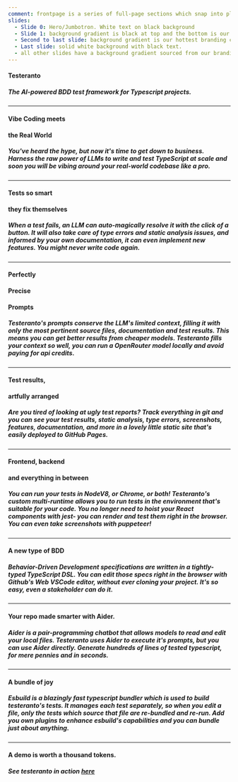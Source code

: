 ```yaml
---
comment: frontpage is a series of full-page sections which snap into place as the use scrolls down. The first and last slides have centered content.  The first is white text on background, the last slide is black text on white background. The rest alternate between left and right aligned, each with a different color sourced from our branding style.
slides:
  - Slide 0: Hero/Jumbotron. White text on black background
  - Slide 1: background gradient is black at top and the bottom is our coolest branding color.
  - Second to last slide: background gradient is our hottest branding color at top and white at bottom
  - Last slide: solid white background with black text.
  - all other slides have a background gradient sourced from our branding. These should be sorted (roughly) from dark and cool, to hot and white.
---
```


#### Testeranto

##### The AI-powered BDD test framework for Typescript projects.

---

#### Vibe Coding meets

#### the Real World

##### You've heard the hype, but now it's time to get down to business. Harness the raw power of LLMs to write and test TypeScript at scale and soon you will be vibing around your real-world codebase like a pro.

---

#### Tests so smart

#### they fix themselves

##### When a test fails, an LLM can auto-magically resolve it with the click of a button. It will also take care of type errors and static analysis issues, and informed by your own documentation, it can even implement new features. You might never write code again.

---

#### Perfectly

#### Precise

#### Prompts

##### Testeranto's prompts conserve the LLM's limited context, filling it with only the most pertinent source files, documentation and test results. This means you can get better results from cheaper models. Testeranto fills your context so well, you can run a OpenRouter model locally and avoid paying for api credits.

---

#### Test results,

#### artfully arranged

##### Are you tired of looking at ugly test reports? Track everything in git and you can see your test results, static analysis, type errors, screenshots, features, documentation, and more in a lovely little static site that's easily deployed to GitHub Pages.

---

#### Frontend, backend

#### and everything in between

##### You can run your tests in NodeV8, or Chrome, or both! Testeranto's custom multi-runtime allows you to run tests in the environment that's suitable for your code. You no longer need to hoist your React components with jest- you can render and test them right in the browser. You can even take screenshots with puppeteer!

---

#### A new type of BDD

##### Behavior-Driven Development specifications are written in a tightly-typed TypeScript DSL. You can edit those specs right in the browser with Github's Web VSCode editor, without ever cloning your project. It's so easy, even a stakeholder can do it.

---

#### Your repo made smarter with Aider.

##### Aider is a pair-programming chatbot that allows models to read and edit your local files. Testeranto uses Aider to execute it's prompts, but you can use Aider directly. Generate hundreds of lines of tested typescript, for mere pennies and in seconds.

---

#### A bundle of joy

##### Esbuild is a blazingly fast typescript bundler which is used to build testeranto's tests. It manages each test separately, so when you edit a file, only the tests which source that file are re-bundled and re-run. Add you own plugins to enhance esbuild's capabilities and you can bundle just about anything.

---

#### A demo is worth a thousand tokens.

##### See testeranto in action [here](/testeranto/projects.html#/projects/core/tests/src%2Fcomponents%2Fpure%2FProjectPageView.test%2Findex.tsx/web)
